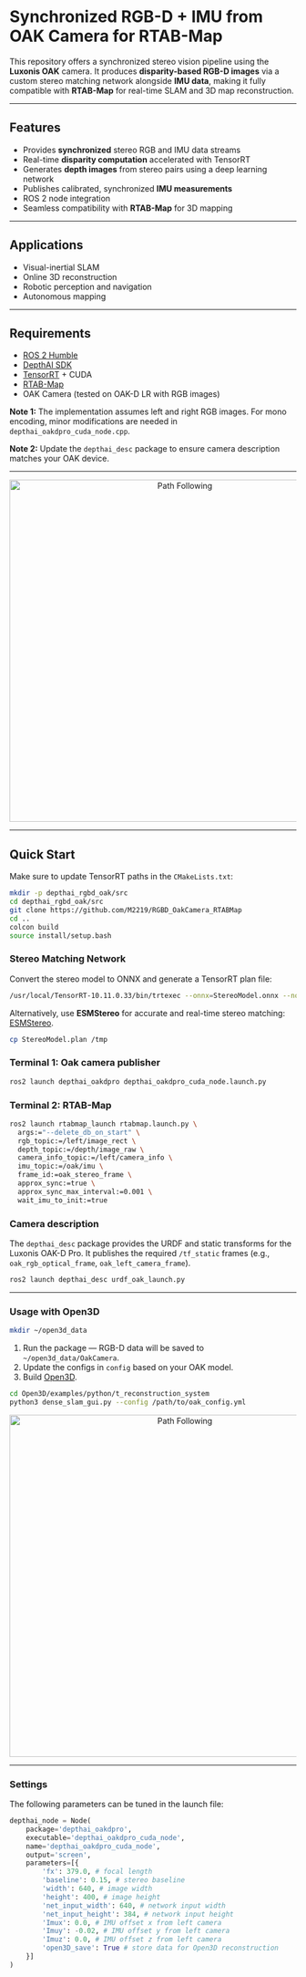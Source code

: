 # Synchronized RGB-D + IMU from OAK Camera for RTAB-Map

This repository offers a synchronized stereo vision pipeline using the **Luxonis OAK** camera. It produces **disparity-based RGB-D images** via a custom stereo matching network alongside **IMU data**, making it fully compatible with **RTAB-Map** for real-time SLAM and 3D map reconstruction.

---

## Features

- Provides **synchronized** stereo RGB and IMU data streams
- Real-time **disparity computation** accelerated with TensorRT
- Generates **depth images** from stereo pairs using a deep learning network
- Publishes calibrated, synchronized **IMU measurements**
- ROS 2 node integration
- Seamless compatibility with **RTAB-Map** for 3D mapping

---

## Applications

- Visual-inertial SLAM
- Online 3D reconstruction
- Robotic perception and navigation
- Autonomous mapping

---

## Requirements

- [ROS 2 Humble](https://docs.ros.org/en/humble/index.html)
- [DepthAI SDK](https://docs.luxonis.com/software/)
- [TensorRT](https://developer.nvidia.com/tensorrt) + CUDA
- [RTAB-Map](https://github.com/introlab/rtabmap)
- OAK Camera (tested on OAK-D LR with RGB images)

**Note 1:** The implementation assumes left and right RGB images. For mono encoding, minor modifications are needed in `depthai_oakdpro_cuda_node.cpp`.

**Note 2:** Update the `depthai_desc` package to ensure camera description matches your OAK device.

---

<p align="center" style="margin:0">
<img src="./imgs/odom_optimized.gif" alt="Path Following" width="600" border="0" />
</p>

---

## Quick Start

Make sure to update TensorRT paths in the `CMakeLists.txt`:

```bash
mkdir -p depthai_rgbd_oak/src
cd depthai_rgbd_oak/src
git clone https://github.com/M2219/RGBD_OakCamera_RTABMap
cd ..
colcon build
source install/setup.bash
````

### Stereo Matching Network

Convert the stereo model to ONNX and generate a TensorRT plan file:

```bash
/usr/local/TensorRT-10.11.0.33/bin/trtexec --onnx=StereoModel.onnx --noTF32 --saveEngine=StereoModel.plan
```

Alternatively, use **ESMStereo** for accurate and real-time stereo matching: [ESMStereo](https://github.com/M2219/ESMStereo).

```bash
cp StereoModel.plan /tmp
```

### Terminal 1: Oak camera publisher

```bash
ros2 launch depthai_oakdpro depthai_oakdpro_cuda_node.launch.py
```

### Terminal 2: RTAB-Map

```bash
ros2 launch rtabmap_launch rtabmap.launch.py \
  args:="--delete_db_on_start" \
  rgb_topic:=/left/image_rect \
  depth_topic:=/depth/image_raw \
  camera_info_topic:=/left/camera_info \
  imu_topic:=/oak/imu \
  frame_id:=oak_stereo_frame \
  approx_sync:=true \
  approx_sync_max_interval:=0.001 \
  wait_imu_to_init:=true
```

### Camera description

The `depthai_desc` package provides the URDF and static transforms for the Luxonis OAK-D Pro. It publishes the required `/tf_static` frames (e.g., `oak_rgb_optical_frame`, `oak_left_camera_frame`).

```bash
ros2 launch depthai_desc urdf_oak_launch.py 
```

---

### Usage with Open3D

```bash
mkdir ~/open3d_data
```

1. Run the package — RGB-D data will be saved to `~/open3d_data/OakCamera`.
2. Update the configs in `config` based on your OAK model.
3. Build [Open3D](https://github.com/isl-org/Open3D.git).

```bash
cd Open3D/examples/python/t_reconstruction_system
python3 dense_slam_gui.py --config /path/to/oak_config.yml
```

<p align="center" style="margin:0">
<img src="./imgs/open3d.gif" alt="Path Following" width="600" border="0" />
</p>

---

### Settings

The following parameters can be tuned in the launch file:

```python
depthai_node = Node(
    package='depthai_oakdpro',
    executable='depthai_oakdpro_cuda_node',
    name='depthai_oakdpro_cuda_node',
    output='screen',
    parameters=[{
        'fx': 379.0, # focal length
        'baseline': 0.15, # stereo baseline
        'width': 640, # image width
        'height': 400, # image height
        'net_input_width': 640, # network input width
        'net_input_height': 384, # network input height
        'Imux': 0.0, # IMU offset x from left camera
        'Imuy': -0.02, # IMU offset y from left camera
        'Imuz': 0.0, # IMU offset z from left camera
        'open3D_save': True # store data for Open3D reconstruction
    }]
)
